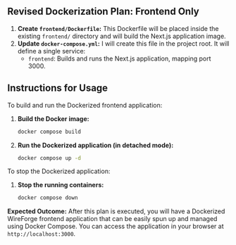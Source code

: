 ## Revised Dockerization Plan: Frontend Only

1.  **Create `frontend/Dockerfile`:** This Dockerfile will be placed inside the existing `frontend/` directory and will build the Next.js application image.
2.  **Update `docker-compose.yml`:** I will create this file in the project root. It will define a single service:
    *   `frontend`: Builds and runs the Next.js application, mapping port 3000.

## Instructions for Usage

To build and run the Dockerized frontend application:

1.  **Build the Docker image:**
    ```bash
    docker compose build
    ```
2.  **Run the Dockerized application (in detached mode):**
    ```bash
    docker compose up -d
    ```

To stop the Dockerized application:

1.  **Stop the running containers:**
    ```bash
    docker compose down
    ```

**Expected Outcome:**
After this plan is executed, you will have a Dockerized WireForge frontend application that can be easily spun up and managed using Docker Compose. You can access the application in your browser at `http://localhost:3000`.